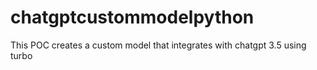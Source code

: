 # chatgptcustommodelpython
This POC creates a custom model that integrates with chatgpt 3.5 using turbo
